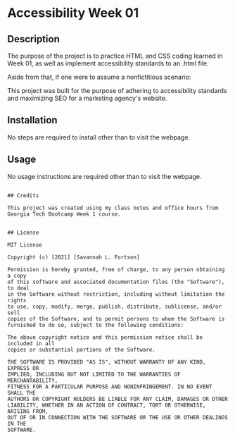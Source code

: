 # Accessibility Week 01

## Description 

The purpose of the project is to practice HTML and CSS coding learned in Week 01, as well as implement accessibility standards to an .html file. 

Aside from that, if one were to assume a nonfictitious scenario:

This project was built for the purpose of adhering to accessibility standards and maximizing SEO for a marketing agency's website. 

<!-- Lastly, if your project is deployed, include a link to the deployed application here. -->

## Installation

No steps are required to install other than to visit the webpage. 


## Usage 

No usage instructions are required other than to visit the webpage. 
```

## Credits

This project was created using my class notes and office hours from Georgia Tech Bootcamp Week 1 course. 


## License

MIT License

Copyright (c) [2021] [Savannah L. Fortson]

Permission is hereby granted, free of charge, to any person obtaining a copy
of this software and associated documentation files (the "Software"), to deal
in the Software without restriction, including without limitation the rights
to use, copy, modify, merge, publish, distribute, sublicense, and/or sell
copies of the Software, and to permit persons to whom the Software is
furnished to do so, subject to the following conditions:

The above copyright notice and this permission notice shall be included in all
copies or substantial portions of the Software.

THE SOFTWARE IS PROVIDED "AS IS", WITHOUT WARRANTY OF ANY KIND, EXPRESS OR
IMPLIED, INCLUDING BUT NOT LIMITED TO THE WARRANTIES OF MERCHANTABILITY,
FITNESS FOR A PARTICULAR PURPOSE AND NONINFRINGEMENT. IN NO EVENT SHALL THE
AUTHORS OR COPYRIGHT HOLDERS BE LIABLE FOR ANY CLAIM, DAMAGES OR OTHER
LIABILITY, WHETHER IN AN ACTION OF CONTRACT, TORT OR OTHERWISE, ARISING FROM,
OUT OF OR IN CONNECTION WITH THE SOFTWARE OR THE USE OR OTHER DEALINGS IN THE
SOFTWARE.
